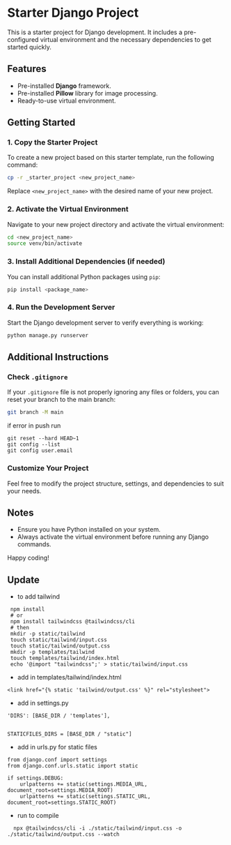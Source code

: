 # Starter Django Project

This is a starter project for Django development. It includes a pre-configured virtual environment and the necessary dependencies to get started quickly.

## Features
- Pre-installed **Django** framework.
- Pre-installed **Pillow** library for image processing.
- Ready-to-use virtual environment.

## Getting Started

### 1. Copy the Starter Project
To create a new project based on this starter template, run the following command:
```bash
cp -r _starter_project <new_project_name>
```
Replace `<new_project_name>` with the desired name of your new project.

### 2. Activate the Virtual Environment
Navigate to your new project directory and activate the virtual environment:
```bash
cd <new_project_name>
source venv/bin/activate
```

### 3. Install Additional Dependencies (if needed)
You can install additional Python packages using `pip`:
```bash
pip install <package_name>
```

### 4. Run the Development Server
Start the Django development server to verify everything is working:
```bash
python manage.py runserver
```

## Additional Instructions

### Check `.gitignore`
If your `.gitignore` file is not properly ignoring any files or folders, you can reset your branch to the main branch:
```bash
git branch -M main
```
if error in push run
```
git reset --hard HEAD~1
git config --list
git config user.email 
```

### Customize Your Project
Feel free to modify the project structure, settings, and dependencies to suit your needs.

## Notes
- Ensure you have Python installed on your system.
- Always activate the virtual environment before running any Django commands.

Happy coding!

## Update
- to add tailwind
```
 npm install 
 # or
 npm install tailwindcss @tailwindcss/cli
 # then
 mkdir -p static/tailwind
 touch static/tailwind/input.css
 touch static/tailwind/output.css
 mkdir -p templates/tailwind
 touch templates/tailwind/index.html
 echo '@import "tailwindcss";' > static/tailwind/input.css
```

- add in templates/tailwind/index.html

```
<link href="{% static 'tailwind/output.css' %}" rel="stylesheet">
```

- add in settings.py

```
'DIRS': [BASE_DIR / 'templates'],


STATICFILES_DIRS = [BASE_DIR / "static"]
```

- add in urls.py for static files

```
from django.conf import settings
from django.conf.urls.static import static

if settings.DEBUG:
    urlpatterns += static(settings.MEDIA_URL, document_root=settings.MEDIA_ROOT)
    urlpatterns += static(settings.STATIC_URL, document_root=settings.STATIC_ROOT)
```

- run to compile

```
  npx @tailwindcss/cli -i ./static/tailwind/input.css -o ./static/tailwind/output.css --watch
```